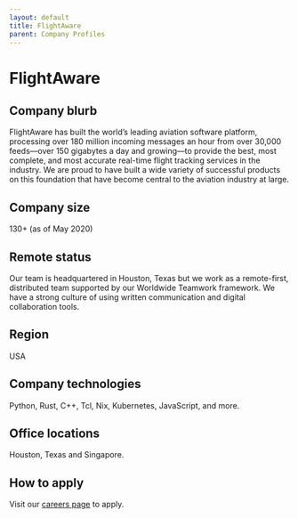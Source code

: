 ```yaml
---
layout: default
title: FlightAware
parent: Company Profiles
---
```


# FlightAware

## Company blurb

FlightAware has built the world’s leading aviation software platform, processing over 180 million incoming messages an hour from over 30,000 feeds—over 150 gigabytes a day and growing—to provide the best, most complete, and most accurate real-time flight tracking services in the industry. We are proud to have built a wide variety of successful products on this foundation that have become central to the aviation industry at large.

## Company size

130+ (as of May 2020)

## Remote status

Our team is headquartered in Houston, Texas but we work as a remote-first, distributed team supported by our Worldwide Teamwork framework.  We have a strong culture of using written communication and digital collaboration tools.

## Region

USA

## Company technologies

Python, Rust, C++, Tcl, Nix, Kubernetes, JavaScript, and more.

## Office locations

Houston, Texas and Singapore.

## How to apply

Visit our [careers page](https://flightaware.com/about/careers/) to apply.